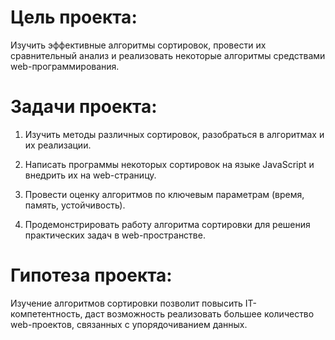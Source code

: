 
# Цель проекта:

Изучить эффективные алгоритмы сортировок, провести их сравнительный анализ и реализовать некоторые алгоритмы средствами web-программирования.

# Задачи проекта:

1. Изучить методы различных сортировок, разобраться в алгоритмах  и их реализации.

2. Написать программы некоторых сортировок на языке JavaScript и внедрить их на web-страницу.

3. Провести оценку алгоритмов по ключевым параметрам (время, память, устойчивость).

4. Продемонстрировать работу алгоритма сортировки для решения практических задач в web-пространстве.

# Гипотеза проекта:

Изучение алгоритмов сортировки позволит повысить IT-компетентность, даст возможность реализовать большее количество web-проектов, связанных с упорядочиванием данных.
